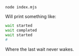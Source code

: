 `node index.mjs`

Will print something like:

``` bash
wait started
wait completed
wait started
#
```

Where the last wait never wakes.
